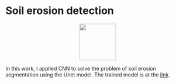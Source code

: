 # Soil erosion detection

<div id="header" align="center">
  <img src="https://media.giphy.com/media/M9gbBd9nbDrOTu1Mqx/giphy.gif" width="100"/>
</div>

In this work, I applied CNN to solve the problem of soil erosion segmentation using the Unet model. The trained model is at the [link](https://drive.google.com/drive/folders/1zsnWPd8RrZiuVAFca3W9hsZUa_Udu9J6?usp=sharing).
